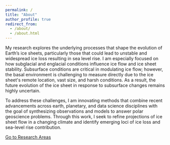 ```yaml
---
permalink: /
title: "About"
author_profile: true
redirect_from: 
  - /about/
  - /about.html
---
```

My research explores the underlying processes that shape the evolution of Earth’s ice sheets, particularly those that could lead to unstable and widespread ice loss resulting in sea level rise. I am especially focused on how subglacial and englacial conditions influence ice flow and ice sheet stability. Subsurface conditions are critical in modulating ice flow; however, the basal environment is challenging to measure directly due to the ice sheet's remote location, vast size, and harsh conditions. As a result, the future evolution of the ice sheet in response to subsurface changes remains highly uncertain.

To address these challenges, I am innovating methods that combine recent advancements across earth, planetary, and data science disciplines with the goal of synthesizing observations and models to answer polar geoscience problems. Through this work, I seek to refine projections of ice sheet flow in a changing climate and identify emerging loci of ice loss and sea-level rise contribution.

<div class="center-button">
  <a href="/research/" class="btn btn-icon" title="Go to Research Areas">
    Go to Research Areas
  </a>
</div>

<!-- <a href="/research/" class="btn btn-icon" title="Go to Research Areas">
  Go to Research Areas
</a> -->

<!-- <a href="/research/" class="btn btn-icon" title="Go to Research Areas">
  <img src="/images/icon-home.png" alt="Talks Icon" class="icon-image"> Talks
</a> -->